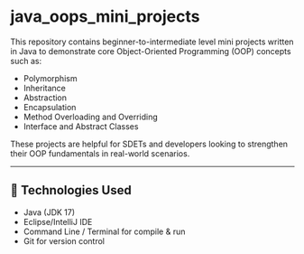 # java_oops_mini_projects


This repository contains beginner-to-intermediate level mini projects written in Java to demonstrate core Object-Oriented Programming (OOP) concepts such as:

- Polymorphism
- Inheritance
- Abstraction
- Encapsulation
- Method Overloading and Overriding
- Interface and Abstract Classes

These projects are helpful for SDETs and developers looking to strengthen their OOP fundamentals in real-world scenarios.

---

## 🔧 Technologies Used

- Java (JDK 17)
- Eclipse/IntelliJ IDE
- Command Line / Terminal for compile & run
- Git for version control

